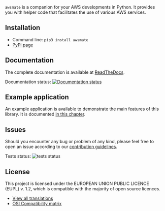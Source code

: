 `awsmate` is a companion for your AWS developments in Python.
It provides you with helper code that facilitates the use of various AWS services.

## Installation

* Command line: `pip3 install awsmate`
* [PyPI page](https://pypi.org/project/awsmate/ "awsmate PyPI page")

## Documentation

The complete documentation is available at [ReadTheDocs](https://awsmate.readthedocs.io/ "awsmate documentation").

Documentation status: [![Documentation status](https://readthedocs.org/projects/awsmate/badge/?version=latest)](https://awsmate.readthedocs.io/en/latest/?badge=latest)

## Example application

An example application is available to demonstrate the main features of this library. It is documented [in this chapter](https://awsmate.readthedocs.io/en/latest/example_application.html).

## Issues

Should you encounter any bug or problem of any kind, please feel free to open an issue according to our [contribution guidelines](https://awsmate.readthedocs.io/en/latest/contributing.html).

Tests status: ![tests status](https://github.com/shlublu/awsmate/actions/workflows/tests.yaml/badge.svg?branch=master)

## License

This project is licensed under the EUROPEAN UNION PUBLIC LICENCE (EUPL) v. 1.2, which is compatible with the majority of open source licences.

* [View all translations](https://joinup.ec.europa.eu/collection/eupl/eupl-text-eupl-12 "Translations of the EUPL-1.2")
* [OSI Compatibility matrix](https://joinup.ec.europa.eu/collection/eupl/matrix-eupl-compatible-open-source-licences "Compatibility matrix of the EUPL-1.2")
